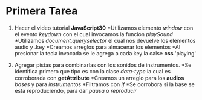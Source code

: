 Primera Tarea
=============
1. Hacer el video tutorial **JavaScript30**
  *Utilizamos elemento _window_ con el evento _keydown_ con el cual invocamos la funcion _playSound_ 
  *Utilizamos _document.queryselector_ el cual nos devuelve los elementos audio y .key
  *Creamos arreglos para almacenar los elementos
  *Al presionar la tecla invocada se le agrega a cada key la calse **css** 'playing'

2. Agregar pistas para combinarlas con los sonidos de instrumentos.
  *Se identifica primero que tipo es con la clase _data-type_ la cual es corroborada con **getAttribute** 
  *Creamos un arreglo para los **audios**  _bases_ y para _instrumentos_
  *Filtramos con _if_
  *Se corrobora si la base se esta reproduciendo, para dar _pausa_ o _reproducir_